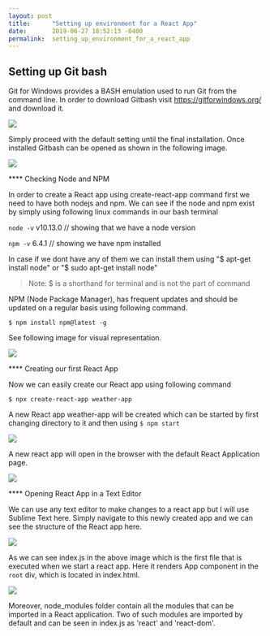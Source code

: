 ```yaml
---
layout: post
title:      "Setting up environment for a React App"
date:       2019-06-27 18:52:13 -0400
permalink:  setting_up_environment_for_a_react_app
---
```



## Setting up Git bash 

Git for Windows provides a BASH emulation used to run Git from the command line. In order to download Gitbash visit
https://gitforwindows.org/ and download it.

![](https://imgur.com/uO7ynxA.jpg)

Simply proceed with the default setting until the final installation. Once installed Gitbash can be opened as shown in the following image.

![](https://imgur.com/VcRL31y.jpg)

**** Checking Node and NPM 

In order to create a React app using create-react-app command first we need to have both nodejs and npm. 
We can see if the node and npm exist by simply using following linux commands in our bash terminal

```node -v```
v10.13.0  // showing that we have a node version

```npm -v```
6.4.1           // showing we have npm installed

In case if we dont have any of them we can install them using "$ apt-get install node" or "$ sudo apt-get install node"

> Note: $ is a shorthand for terminal and  is not the part of command
 
 NPM (Node Package Manager), has frequent updates and should be updated on a regular basis using following command.
 
 ```$ npm install npm@latest -g```
 
 See following image for visual representation.
 
 ![](https://imgur.com/hBdZGrD.jpg)
 
 
**** Creating our first React App
 
 Now we can easily create our React app using following command
 
 ```$ npx create-react-app weather-app```
 
 A new React app weather-app will be created which can be started by first changing directory to it and then using ```$ npm start```
 
 ![](https://imgur.com/XJQ01yP.jpg)
 
 A new react app will open in the browser with the default React Application page.
 
 ![](https://imgur.com/rE8eW15.jpg)
 
**** Opening  React App in a Text Editor
 
 We can use any text editor to make changes to a react app but I will use Sublime Text here. Simply navigate to this newly created app and we can see the structure of the React app here. 
 
 ![](https://imgur.com/TEw4uuN.jpg)
 
 As we can see index.js in the above image which is the first file that is executed when we start a react app. 
 Here it renders App component in the ```root``` div, which is located in index.html. 
 
 ![](https://imgur.com/QVvnnhG.jpg)
 
 
 Moreover, node_modules folder contain all the modules that can be imported in a React application. Two of such modules are imported by default and can be seen in index.js as 'react' and 'react-dom'.
 
 
 
 




